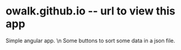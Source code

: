 # owalk.github.io -- url to view this app
Simple angular app. \n
Some buttons to sort some data in a json file.
